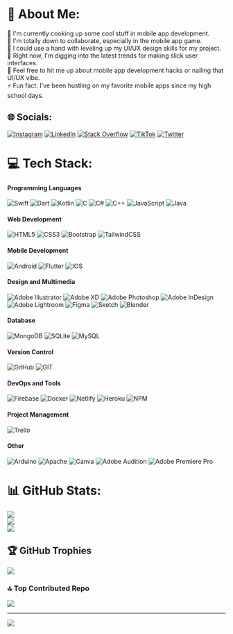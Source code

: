 # 💫 About Me:
🔭 I'm currently cooking up some cool stuff in mobile app development.<br>👯 I'm totally down to collaborate, especially in the mobile app game.<br>🤝 I could use a hand with leveling up my UI/UX design skills for my project.<br>🌱 Right now, I'm digging into the latest trends for making slick user interfaces.<br>💬 Feel free to hit me up about mobile app development hacks or nailing that UI/UX vibe.<br>⚡ Fun fact: I've been hustling on my favorite mobile apps since my high school days.


## 🌐 Socials:
[![Instagram](https://img.shields.io/badge/Instagram-%23E4405F.svg?logo=Instagram&logoColor=white)](https://instagram.com/rzkyhryd._) [![LinkedIn](https://img.shields.io/badge/LinkedIn-%230077B5.svg?logo=linkedin&logoColor=white)](https://linkedin.com/in/rizky28eka) [![Stack Overflow](https://img.shields.io/badge/-Stackoverflow-FE7A16?logo=stack-overflow&logoColor=white)](https://stackoverflow.com/users/12039478) [![TikTok](https://img.shields.io/badge/TikTok-%23000000.svg?logo=TikTok&logoColor=white)](https://tiktok.com/@iwillyousomuch) [![Twitter](https://img.shields.io/badge/Twitter-%231DA1F2.svg?logo=Twitter&logoColor=white)](https://twitter.com/duaribuempaat) 

# 💻 Tech Stack:
#### Programming Languages
![Swift](https://img.shields.io/badge/swift-F54A2A?style=plastic&logo=swift&logoColor=white)
![Dart](https://img.shields.io/badge/dart-%230175C2.svg?style=plastic&logo=dart&logoColor=white)
![Kotlin](https://img.shields.io/badge/kotlin-%230095D5.svg?style=plastic&logo=kotlin&logoColor=white)
![C](https://img.shields.io/badge/c-%2300599C.svg?style=plastic&logo=c&logoColor=white)
![C#](https://img.shields.io/badge/c%23-%23239120.svg?style=plastic&logo=c-sharp&logoColor=white)
![C++](https://img.shields.io/badge/c++-%2300599C.svg?style=plastic&logo=c%2B%2B&logoColor=white)
![JavaScript](https://img.shields.io/badge/javascript-%23323330.svg?style=plastic&logo=javascript&logoColor=%23F7DF1E)
![Java](https://img.shields.io/badge/java-%23ED8B00.svg?style=plastic&logo=java&logoColor=white)

#### Web Development
![HTML5](https://img.shields.io/badge/html5-%23E34F26.svg?style=plastic&logo=html5&logoColor=white)
![CSS3](https://img.shields.io/badge/css3-%231572B6.svg?style=plastic&logo=css3&logoColor=white)
![Bootstrap](https://img.shields.io/badge/bootstrap-%23563D7C.svg?style=plastic&logo=bootstrap&logoColor=white)
![TailwindCSS](https://img.shields.io/badge/tailwindcss-%2338B2AC.svg?style=plastic&logo=tailwind-css&logoColor=white)

#### Mobile Development
![Android](https://img.shields.io/badge/android-%2320232a.svg?style=plastic&logo=android&logoColor=%a4c639)
![Flutter](https://img.shields.io/badge/Flutter-%2302569B.svg?style=plastic&logo=Flutter&logoColor=white)
![IOS](https://img.shields.io/badge/IOS-%2320232a.svg?style=plastic&logo=apple&logoColor=white)

#### Design and Multimedia
![Adobe Illustrator](https://img.shields.io/badge/adobeillustrator-%23FF9A00.svg?style=plastic&logo=adobeillustrator&logoColor=white)
![Adobe XD](https://img.shields.io/badge/Adobe%20XD-470137?style=plastic&logo=Adobe%20XD&logoColor=#FF61F6)
![Adobe Photoshop](https://img.shields.io/badge/adobephotoshop-%2331A8FF.svg?style=plastic&logo=adobephotoshop&logoColor=white)
![Adobe InDesign](https://img.shields.io/badge/Adobe%20InDesign-49021F?style=plastic&logo=adobeindesign&logoColor=white)
![Adobe Lightroom](https://img.shields.io/badge/Adobe%20Lightroom-31A8FF.svg?style=plastic&logo=Adobe%20Lightroom&logoColor=white)
![Figma](https://img.shields.io/badge/figma-%23F24E1E.svg?style=plastic&logo=figma&logoColor=white)
![Sketch](https://img.shields.io/badge/Sketch-FFB387?style=plastic&logo=sketch&logoColor=black)
![Blender](https://img.shields.io/badge/blender-%23F5792A.svg?style=plastic&logo=blender&logoColor=white)

#### Database
![MongoDB](https://img.shields.io/badge/MongoDB-%234ea94b.svg?style=plastic&logo=mongodb&logoColor=white)
![SQLite](https://img.shields.io/badge/sqlite-%2307405e.svg?style=plastic&logo=sqlite&logoColor=white)
![MySQL](https://img.shields.io/badge/mysql-%2300f.svg?style=plastic&logo=mysql&logoColor=white)

#### Version Control
![GitHub](https://img.shields.io/badge/GitHub-%23121011.svg?style=plastic&logo=github&logoColor=white)
![GIT](https://img.shields.io/badge/Git-fc6d26?style=plastic&logo=git&logoColor=white)

#### DevOps and Tools
![Firebase](https://img.shields.io/badge/firebase-%23039BE5.svg?style=plastic&logo=firebase)
![Docker](https://img.shields.io/badge/docker-%230db7ed.svg?style=plastic&logo=docker&logoColor=white)
![Netlify](https://img.shields.io/badge/netlify-%23000000.svg?style=plastic&logo=netlify&logoColor=#00C7B7)
![Heroku](https://img.shields.io/badge/heroku-%23430098.svg?style=plastic&logo=heroku&logoColor=white)
![NPM](https://img.shields.io/badge/NPM-%23000000.svg?style=plastic&logo=npm&logoColor=white)

#### Project Management
![Trello](https://img.shields.io/badge/Trello-%23026AA7.svg?style=plastic&logo=Trello&logoColor=white)

#### Other
![Arduino](https://img.shields.io/badge/-Arduino-00979D?style=plastic&logo=Arduino&logoColor=white)
![Apache](https://img.shields.io/badge/apache-%23D42029.svg?style=plastic&logo=apache&logoColor=white)
![Canva](https://img.shields.io/badge/Canva-%2300C4CC.svg?style=plastic&logo=Canva&logoColor=white)
![Adobe Audition](https://img.shields.io/badge/Adobe%20Audition-9999FF.svg?style=plastic&logo=Adobe%20Audition&logoColor=white)
![Adobe Premiere Pro](https://img.shields.io/badge/Adobe%20Premiere%20Pro-9999FF.svg?style=plastic&logo=Adobe%20Premiere%20Pro&logoColor=white)

# 📊 GitHub Stats:
![](https://github-readme-stats.vercel.app/api?username=Rizky28eka&theme=dark&hide_border=false&include_all_commits=true&count_private=true)<br/>
![](https://github-readme-streak-stats.herokuapp.com/?user=Rizky28eka&theme=dark&hide_border=false)<br/>
![](https://github-readme-stats.vercel.app/api/top-langs/?username=Rizky28eka&theme=dark&hide_border=false&include_all_commits=true&count_private=true&layout=compact)

## 🏆 GitHub Trophies
![](https://github-profile-trophy.vercel.app/?username=Rizky28eka&theme=dark&no-frame=false&no-bg=false&margin-w=4)

### 🔝 Top Contributed Repo
![](https://github-contributor-stats.vercel.app/api?username=Rizky28eka&limit=5&theme=dark&combine_all_yearly_contributions=true)

---
[![](https://visitcount.itsvg.in/api?id=Rizky28eka&icon=1&color=12)](https://visitcount.itsvg.in)

<!-- Proudly created with GPRM ( https://gprm.itsvg.in ) -->
